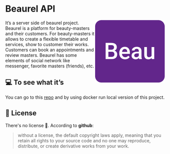 # Beaurel API

<img src="./beaurel.png" alt="beaurel" align="right" />

It’s a server side of beaurel project. Beaurel is a platform for beauty-masters and their customers. For beauty-masters it allows to create a flexible timetable and services, show to customer their works. Customers can book an appointments and review masters. Beaurel has some elements of social network like messenger, favorite masters (friends), etc.

## 💻 To see what it’s

You can go to this [repo](https://github.com/nukuutos/beaurel-demo) and by using docker run local version of this project.

## 📜 License

There's no license 🤗. According to **github**:

> without a license, the default copyright laws apply, meaning that you retain all rights to your source code and no one may reproduce, distribute, or create derivative works from your work.
